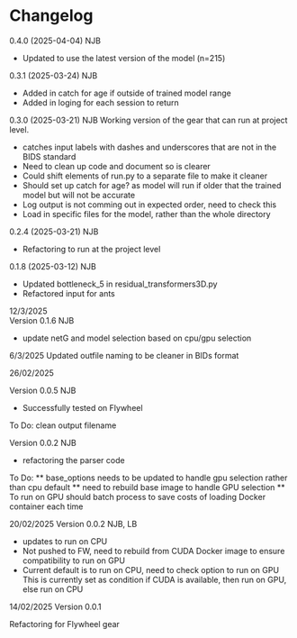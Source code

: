 # Changelog

0.4.0 (2025-04-04) NJB
- Updated to use the latest version of the model (n=215)

0.3.1 (2025-03-24) NJB
- Added in catch for age if outside of trained model range
- Added in loging for each session to return

0.3.0 (2025-03-21) NJB
Working version of the gear that can run at project level.
- catches input labels with dashes and underscores that are not in the BIDS standard
- Need to clean up code and document so is clearer
- Could shift elements of run.py to a separate file to make it cleaner
- Should set up catch for age? as model will run if older that the trained model but will not be accurate
- Log output is not comming out in expected order, need to check this
- Load in specific files for the model, rather than the whole directory

0.2.4 (2025-03-21) NJB
- Refactoring to run at the project level

0.1.8 (2025-03-12) NJB  
- Updated bottleneck_5 in residual_transformers3D.py  
- Refactored input for ants  


12/3/2025  
Version 0.1.6 NJB  
- update netG and model selection based on cpu/gpu selection

6/3/2025
Updated outfile naming to be cleaner in BIDs format


26/02/2025

Version 0.0.5 NJB
- Successfully tested on Flywheel

To Do:
clean output filename

Version 0.0.2 NJB
- refactoring the parser code

To Do:
** base_options needs to be updated to handle gpu selection rather than cpu default
** need to rebuild base image to handle GPU selection
** To run on GPU should batch process to save costs of loading Docker container each time


20/02/2025
Version 0.0.2 NJB, LB
- updates to run on CPU
- Not pushed to FW, need to rebuild from CUDA Docker image to ensure compatibility to run on GPU
- Current default is to run on CPU, need to check option to run on GPU
    This is currently set as condition if CUDA is available, then run on GPU, else run on CPU

14/02/2025
Version 0.0.1

Refactoring for Flywheel gear